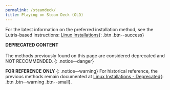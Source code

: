 ```yaml
---
permalink: /steamdeck/
title: Playing on Steam Deck (OLD)
---
```


For the latest information on the preferred installation method, see the Lutris-based instructions:
[Linux Installations](../linux/){: .btn .btn--success}

**DEPRECATED CONTENT**<br/><br/>
The methods previously found on this page are considered deprecated and NOT RECOMMENDED.
{: .notice--danger}

**FOR REFERENCE ONLY**
{: .notice--warning}
For historical reference, the previous methods remain documented at [Linux Installations - Deprecated](/linux-deprecated){: .btn .btn--warning .btn--small}.
